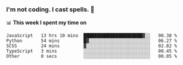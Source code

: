 ### I'm not coding. I cast spells. 🎩

📊 **This week I spent my time on**
<!--START_SECTION:waka-->
```text
JavaScript   13 hrs 10 mins  ██████████████████████▓░░   90.38 % 
Python       54 mins         █▓░░░░░░░░░░░░░░░░░░░░░░░   06.27 % 
SCSS         24 mins         ▓░░░░░░░░░░░░░░░░░░░░░░░░   02.82 % 
TypeScript   3 mins          ░░░░░░░░░░░░░░░░░░░░░░░░░   00.45 % 
Other        0 secs          ░░░░░░░░░░░░░░░░░░░░░░░░░   00.05 % 
```
<!--END_SECTION:waka-->
